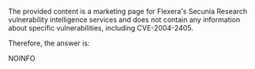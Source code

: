 The provided content is a marketing page for Flexera's Secunia Research vulnerability intelligence services and does not contain any information about specific vulnerabilities, including CVE-2004-2405.

Therefore, the answer is:

NOINFO